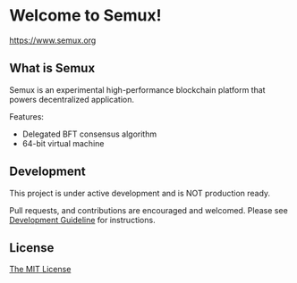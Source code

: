 # Welcome to Semux!

https://www.semux.org

## What is Semux

Semux is an experimental high-performance blockchain platform that powers decentralized application.

Features:
* Delegated BFT consensus algorithm
* 64-bit virtual machine

## Development

This project is under active development and is NOT production ready.

Pull requests, and contributions are encouraged and welcomed. Please see [Development Guideline](https://github.com/semuxproject/semux/wiki/Development-Guideline) for instructions.

## License

[The MIT License](./LICENSE)
